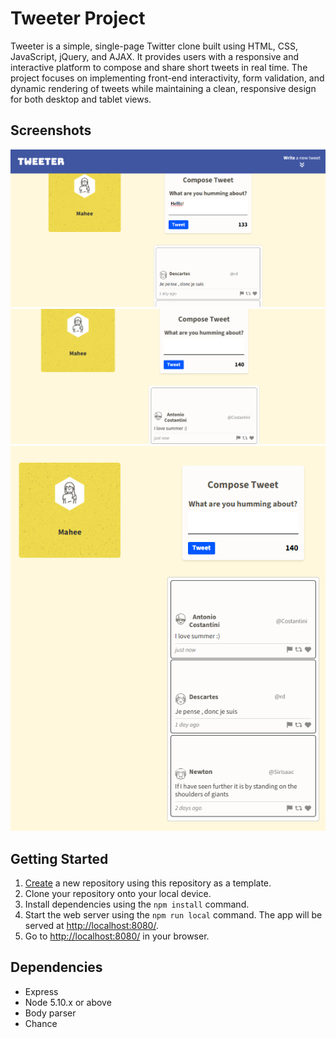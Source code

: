 # Tweeter Project


Tweeter is a simple, single-page Twitter clone built using HTML, CSS, JavaScript, jQuery, and AJAX. It provides users with a responsive and interactive platform to compose and share short tweets in real time. The project focuses on implementing front-end interactivity, form validation, and dynamic rendering of tweets while maintaining a clean, responsive design for both desktop and tablet views.

## Screenshots
![A snapshot of entering text in the tweet box](https://github.com/mahee045/Tweeter/blob/master/docs/snapshot.png)
![A snapshot of entering a tweet just posted](https://github.com/mahee045/Tweeter/blob/master/docs/tweet-posted.png)
![A snapshot of a desktop view zoomed out.](https://github.com/mahee045/Tweeter/blob/master/docs/desktop%20view.png)

## Getting Started

1. [Create](https://docs.github.com/en/repositories/creating-and-managing-repositories/creating-a-repository-from-a-template) a new repository using this repository as a template.
2. Clone your repository onto your local device.
3. Install dependencies using the `npm install` command.
3. Start the web server using the `npm run local` command. The app will be served at <http://localhost:8080/>.
4. Go to <http://localhost:8080/> in your browser.

## Dependencies

- Express
- Node 5.10.x or above
- Body parser 
- Chance
